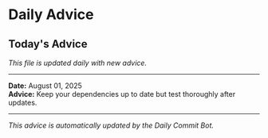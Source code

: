 # Daily Advice

## Today's Advice
*This file is updated daily with new advice.*

---

**Date:** August 01, 2025  
**Advice:** Keep your dependencies up to date but test thoroughly after updates.

---

*This advice is automatically updated by the Daily Commit Bot.*
